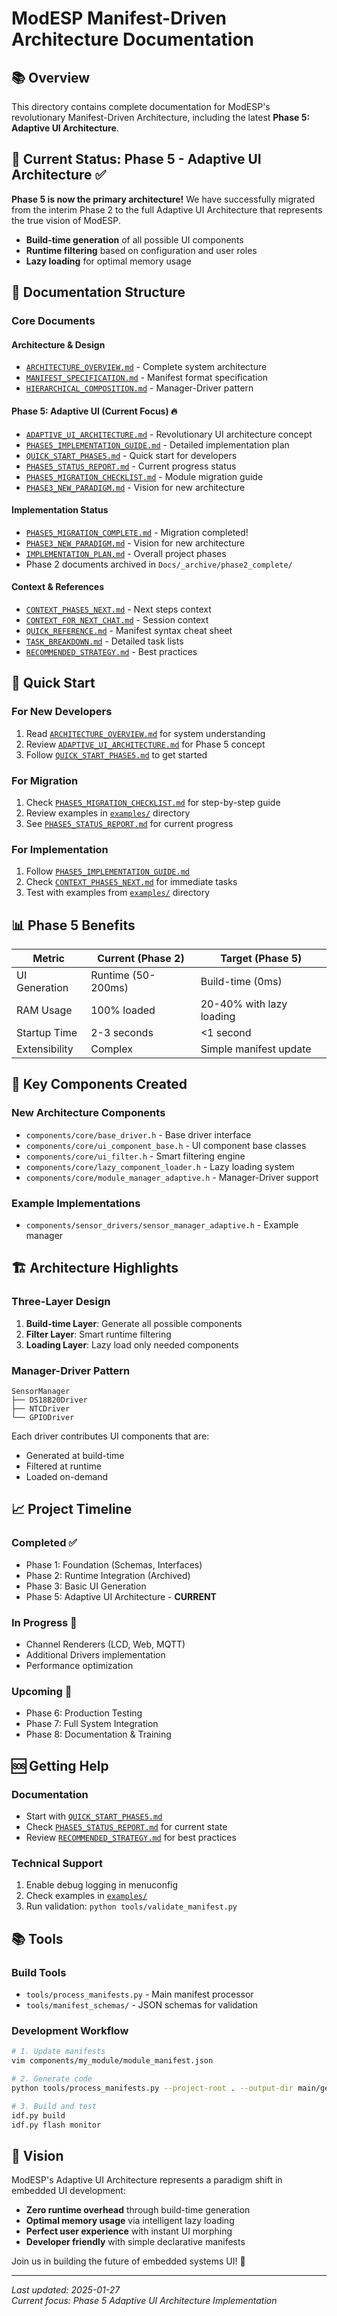 # ModESP Manifest-Driven Architecture Documentation

## 📚 Overview

This directory contains complete documentation for ModESP's revolutionary Manifest-Driven Architecture, including the latest **Phase 5: Adaptive UI Architecture**.

## 🚀 Current Status: Phase 5 - Adaptive UI Architecture ✅

**Phase 5 is now the primary architecture!** We have successfully migrated from the interim Phase 2 to the full Adaptive UI Architecture that represents the true vision of ModESP.
- **Build-time generation** of all possible UI components
- **Runtime filtering** based on configuration and user roles  
- **Lazy loading** for optimal memory usage

## 📖 Documentation Structure

### Core Documents

#### Architecture & Design
- [`ARCHITECTURE_OVERVIEW.md`](ARCHITECTURE_OVERVIEW.md) - Complete system architecture
- [`MANIFEST_SPECIFICATION.md`](MANIFEST_SPECIFICATION.md) - Manifest format specification
- [`HIERARCHICAL_COMPOSITION.md`](HIERARCHICAL_COMPOSITION.md) - Manager-Driver pattern

#### Phase 5: Adaptive UI (Current Focus) 🔥
- [`ADAPTIVE_UI_ARCHITECTURE.md`](ADAPTIVE_UI_ARCHITECTURE.md) - Revolutionary UI architecture concept
- [`PHASE5_IMPLEMENTATION_GUIDE.md`](PHASE5_IMPLEMENTATION_GUIDE.md) - Detailed implementation plan
- [`QUICK_START_PHASE5.md`](QUICK_START_PHASE5.md) - Quick start for developers
- [`PHASE5_STATUS_REPORT.md`](PHASE5_STATUS_REPORT.md) - Current progress status
- [`PHASE5_MIGRATION_CHECKLIST.md`](PHASE5_MIGRATION_CHECKLIST.md) - Module migration guide
- [`PHASE3_NEW_PARADIGM.md`](PHASE3_NEW_PARADIGM.md) - Vision for new architecture

#### Implementation Status
- [`PHASE5_MIGRATION_COMPLETE.md`](PHASE5_MIGRATION_COMPLETE.md) - Migration completed!
- [`PHASE3_NEW_PARADIGM.md`](PHASE3_NEW_PARADIGM.md) - Vision for new architecture
- [`IMPLEMENTATION_PLAN.md`](IMPLEMENTATION_PLAN.md) - Overall project phases
- Phase 2 documents archived in `Docs/_archive/phase2_complete/`

#### Context & References
- [`CONTEXT_PHASE5_NEXT.md`](CONTEXT_PHASE5_NEXT.md) - Next steps context
- [`CONTEXT_FOR_NEXT_CHAT.md`](CONTEXT_FOR_NEXT_CHAT.md) - Session context
- [`QUICK_REFERENCE.md`](QUICK_REFERENCE.md) - Manifest syntax cheat sheet
- [`TASK_BREAKDOWN.md`](TASK_BREAKDOWN.md) - Detailed task lists
- [`RECOMMENDED_STRATEGY.md`](RECOMMENDED_STRATEGY.md) - Best practices

## 🎯 Quick Start

### For New Developers
1. Read [`ARCHITECTURE_OVERVIEW.md`](ARCHITECTURE_OVERVIEW.md) for system understanding
2. Review [`ADAPTIVE_UI_ARCHITECTURE.md`](ADAPTIVE_UI_ARCHITECTURE.md) for Phase 5 concept
3. Follow [`QUICK_START_PHASE5.md`](QUICK_START_PHASE5.md) to get started

### For Migration
1. Check [`PHASE5_MIGRATION_CHECKLIST.md`](PHASE5_MIGRATION_CHECKLIST.md) for step-by-step guide
2. Review examples in [`examples/`](examples/) directory
3. See [`PHASE5_STATUS_REPORT.md`](PHASE5_STATUS_REPORT.md) for current progress

### For Implementation
1. Follow [`PHASE5_IMPLEMENTATION_GUIDE.md`](PHASE5_IMPLEMENTATION_GUIDE.md)
2. Check [`CONTEXT_PHASE5_NEXT.md`](CONTEXT_PHASE5_NEXT.md) for immediate tasks
3. Test with examples from [`examples/`](examples/) directory

## 📊 Phase 5 Benefits

| Metric | Current (Phase 2) | Target (Phase 5) |
|--------|------------------|------------------|
| UI Generation | Runtime (50-200ms) | Build-time (0ms) |
| RAM Usage | 100% loaded | 20-40% with lazy loading |
| Startup Time | 2-3 seconds | <1 second |
| Extensibility | Complex | Simple manifest update |

## 🔧 Key Components Created

### New Architecture Components
- `components/core/base_driver.h` - Base driver interface
- `components/core/ui_component_base.h` - UI component base classes
- `components/core/ui_filter.h` - Smart filtering engine
- `components/core/lazy_component_loader.h` - Lazy loading system
- `components/core/module_manager_adaptive.h` - Manager-Driver support

### Example Implementations
- `components/sensor_drivers/sensor_manager_adaptive.h` - Example manager

## 🏗️ Architecture Highlights

### Three-Layer Design
1. **Build-time Layer**: Generate all possible components
2. **Filter Layer**: Smart runtime filtering  
3. **Loading Layer**: Lazy load only needed components

### Manager-Driver Pattern
```
SensorManager
├── DS18B20Driver
├── NTCDriver
└── GPIODriver
```

Each driver contributes UI components that are:
- Generated at build-time
- Filtered at runtime
- Loaded on-demand

## 📈 Project Timeline

### Completed ✅
- Phase 1: Foundation (Schemas, Interfaces)
- Phase 2: Runtime Integration (Archived)
- Phase 3: Basic UI Generation 
- Phase 5: Adaptive UI Architecture - **CURRENT**

### In Progress 🚧
- Channel Renderers (LCD, Web, MQTT)
- Additional Drivers implementation
- Performance optimization

### Upcoming 📅
- Phase 6: Production Testing
- Phase 7: Full System Integration
- Phase 8: Documentation & Training

## 🆘 Getting Help

### Documentation
- Start with [`QUICK_START_PHASE5.md`](QUICK_START_PHASE5.md)
- Check [`PHASE5_STATUS_REPORT.md`](PHASE5_STATUS_REPORT.md) for current state
- Review [`RECOMMENDED_STRATEGY.md`](RECOMMENDED_STRATEGY.md) for best practices

### Technical Support
1. Enable debug logging in menuconfig
2. Check examples in [`examples/`](examples/)
3. Run validation: `python tools/validate_manifest.py`

## 📚 Tools

### Build Tools
- `tools/process_manifests.py` - Main manifest processor
- `tools/manifest_schemas/` - JSON schemas for validation

### Development Workflow
```bash
# 1. Update manifests
vim components/my_module/module_manifest.json

# 2. Generate code
python tools/process_manifests.py --project-root . --output-dir main/generated

# 3. Build and test
idf.py build
idf.py flash monitor
```

## 🎯 Vision

ModESP's Adaptive UI Architecture represents a paradigm shift in embedded UI development:
- **Zero runtime overhead** through build-time generation
- **Optimal memory usage** via intelligent lazy loading
- **Perfect user experience** with instant UI morphing
- **Developer friendly** with simple declarative manifests

Join us in building the future of embedded systems UI! 🚀

---

*Last updated: 2025-01-27*  
*Current focus: Phase 5 Adaptive UI Architecture Implementation*
